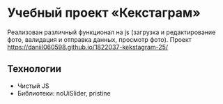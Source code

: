 # Учебный проект «Кекстаграм»
Реализован различный функционал на js (загрузка и редактирование фото, валидация и отправка данных, просмотр фото).
Проект https://daniil060598.github.io/1822037-kekstagram-25/
## Технологии
- Чистый JS
- Библиотеки: noUiSlider, pristine
